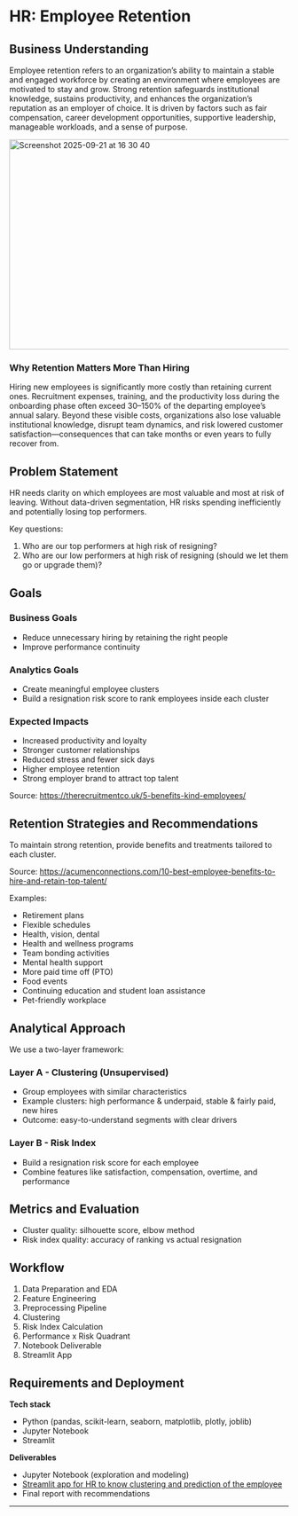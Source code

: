 # HR: Employee Retention

## Business Understanding
Employee retention refers to an organization’s ability to maintain a stable and engaged workforce by creating an environment where employees are motivated to stay and grow. Strong retention safeguards institutional knowledge, sustains productivity, and enhances the organization’s reputation as an employer of choice. It is driven by factors such as fair compensation, career development opportunities, supportive leadership, manageable workloads, and a sense of purpose.

<img width="684" height="379" alt="Screenshot 2025-09-21 at 16 30 40" src="https://github.com/user-attachments/assets/b663c42e-b91d-430c-a276-fd0c13462741" />

### Why Retention Matters More Than Hiring
Hiring new employees is significantly more costly than retaining current ones. Recruitment expenses, training, and the productivity loss during the onboarding phase often exceed 30–150% of the departing employee’s annual salary. Beyond these visible costs, organizations also lose valuable institutional knowledge, disrupt team dynamics, and risk lowered customer satisfaction—consequences that can take months or even years to fully recover from.

## Problem Statement
HR needs clarity on which employees are most valuable and most at risk of leaving. Without data-driven segmentation, HR risks spending inefficiently and potentially losing top performers.

Key questions:
1. Who are our top performers at high risk of resigning?
2. Who are our low performers at high risk of resigning (should we let them go or upgrade them)?

## Goals

### Business Goals
- Reduce unnecessary hiring by retaining the right people
- Improve performance continuity

### Analytics Goals
- Create meaningful employee clusters
- Build a resignation risk score to rank employees inside each cluster

### Expected Impacts
- Increased productivity and loyalty
- Stronger customer relationships
- Reduced stress and fewer sick days
- Higher employee retention
- Strong employer brand to attract top talent

Source: https://therecruitmentco.uk/5-benefits-kind-employees/

## Retention Strategies and Recommendations
To maintain strong retention, provide benefits and treatments tailored to each cluster.

Source: https://acumenconnections.com/10-best-employee-benefits-to-hire-and-retain-top-talent/

Examples:
- Retirement plans  
- Flexible schedules  
- Health, vision, dental  
- Health and wellness programs  
- Team bonding activities  
- Mental health support  
- More paid time off (PTO)  
- Food events  
- Continuing education and student loan assistance  
- Pet-friendly workplace  

## Analytical Approach
We use a two-layer framework:

### Layer A - Clustering (Unsupervised)
- Group employees with similar characteristics
- Example clusters: high performance & underpaid, stable & fairly paid, new hires
- Outcome: easy-to-understand segments with clear drivers

### Layer B - Risk Index
- Build a resignation risk score for each employee
- Combine features like satisfaction, compensation, overtime, and performance

## Metrics and Evaluation
- Cluster quality: silhouette score, elbow method
- Risk index quality: accuracy of ranking vs actual resignation

## Workflow
1. Data Preparation and EDA
2. Feature Engineering
3. Preprocessing Pipeline
4. Clustering
5. Risk Index Calculation
6. Performance x Risk Quadrant
7. Notebook Deliverable
8. Streamlit App

## Requirements and Deployment
**Tech stack**
- Python (pandas, scikit-learn, seaborn, matplotlib, plotly, joblib)
- Jupyter Notebook
- Streamlit

**Deliverables**
- Jupyter Notebook (exploration and modeling)
- [Streamlit app for HR to know clustering and prediction of the employee ](https://hr-employee-clustering-jxsq4bmgzrnpxy9f7iqrfx.streamlit.app/)
- Final report with recommendations

---
